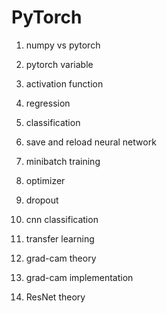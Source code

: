 # PyTorch

1. numpy vs pytorch

2. pytorch variable

3. activation function

4. regression

5. classification

6. save and reload neural network

7. minibatch training

8. optimizer

9. dropout

10. cnn classification

11. transfer learning

12. grad-cam theory

13. grad-cam implementation

14. ResNet theory

